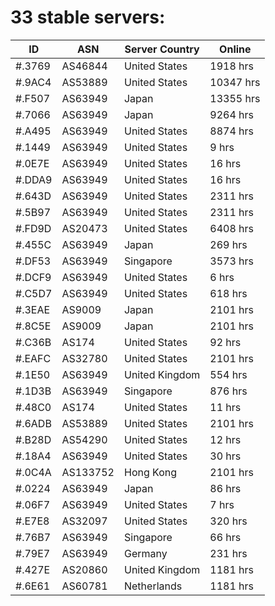 # 33 stable servers:

| ID | ASN | Server Country | Online |
| ------ | ------ | ------ | ------ |
| #.3769 | AS46844 | United States | 1918 hrs |
| #.9AC4 | AS53889 | United States | 10347 hrs |
| #.F507 | AS63949 | Japan | 13355 hrs |
| #.7066 | AS63949 | Japan | 9264 hrs |
| #.A495 | AS63949 | United States | 8874 hrs |
| #.1449 | AS63949 | United States | 9 hrs |
| #.0E7E | AS63949 | United States | 16 hrs |
| #.DDA9 | AS63949 | United States | 16 hrs |
| #.643D | AS63949 | United States | 2311 hrs |
| #.5B97 | AS63949 | United States | 2311 hrs |
| #.FD9D | AS20473 | United States | 6408 hrs |
| #.455C | AS63949 | Japan | 269 hrs |
| #.DF53 | AS63949 | Singapore | 3573 hrs |
| #.DCF9 | AS63949 | United States | 6 hrs |
| #.C5D7 | AS63949 | United States | 618 hrs |
| #.3EAE | AS9009 | Japan | 2101 hrs |
| #.8C5E | AS9009 | Japan | 2101 hrs |
| #.C36B | AS174 | United States | 92 hrs |
| #.EAFC | AS32780 | United States | 2101 hrs |
| #.1E50 | AS63949 | United Kingdom | 554 hrs |
| #.1D3B | AS63949 | Singapore | 876 hrs |
| #.48C0 | AS174 | United States | 11 hrs |
| #.6ADB | AS53889 | United States | 2101 hrs |
| #.B28D | AS54290 | United States | 12 hrs |
| #.18A4 | AS63949 | United States | 30 hrs |
| #.0C4A | AS133752 | Hong Kong | 2101 hrs |
| #.0224 | AS63949 | Japan | 86 hrs |
| #.06F7 | AS63949 | United States | 7 hrs |
| #.E7E8 | AS32097 | United States | 320 hrs |
| #.76B7 | AS63949 | Singapore | 66 hrs |
| #.79E7 | AS63949 | Germany | 231 hrs |
| #.427E | AS20860 | United Kingdom | 1181 hrs |
| #.6E61 | AS60781 | Netherlands | 1181 hrs |

